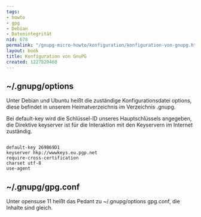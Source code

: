 ```yaml
---
tags:
- howto
- gpg
- Debian
- Datenintegrität
nid: 678
permalink: "/gnupg-micro-howto/konfiguration/konfiguration-von-gnupg.html"
layout: book
title: Konfiguration von GnuPG
created: 1227820460
---
```

<h2>~/.gnupg/options</h2>
Unter Debian und Ubuntu heißt die zuständige Konfigurationsdatei options, diese befindet in unserem Heimatverzeichnis im Verzeichnis .gnupg.
<p>
Bei default-key wird die Schlüssel-ID unseres Hauptschlüssels angegeben,
die Direktive keyserver ist für die Interaktion mit den Keyservern im Internet zuständig.
</p>
<code>
default-key 269B69D1
keyserver hkp://wwwkeys.eu.pgp.net
require-cross-certification
charset utf-8
use-agent
</code>
<h2>~/.gnupg/gpg.conf</h2>
Unter opensuse 11 heißt das Pedant zu ~/.gnupg/options gpg.conf, die Inhalte sind gleich.
